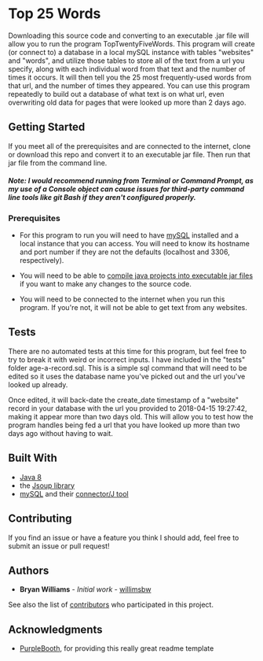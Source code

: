 # Top 25 Words

Downloading this source code and converting to an executable .jar file will allow you to run the program TopTwentyFiveWords. This program will create (or connect to) a database in a local mySQL instance with tables "websites" and "words", and utilize those tables to store all of the text from a url you specify, along with each individual word from that text and the number of times it occurs. It will then tell you the 25 most frequently-used words from that url, and the number of times they appeared. You can use this program repeatedly to build out a database of what text is on what url, even overwriting old data for pages that were looked up more than 2 days ago.

## Getting Started

If you meet all of the prerequisites and are connected to the internet, clone or download this repo and convert it to an executable jar file. Then run that jar file from the command line.

##### *Note: I would recommend running from Terminal or Command Prompt, as my use of a Console object can cause issues for third-party command line tools like git Bash if they aren't configured properly.*

### Prerequisites

* For this program to run you will need to have [mySQL](https://dev.mysql.com/downloads/windows/installer/5.7.html) installed and a local instance that you can access. You will need to know its hostname and port number if they are not the defaults (localhost and 3306, respectively).

* You will need to be able to [compile java projects into executable jar files](https://www.eclipse.org/downloads/packages/eclipse-ide-java-developers/oxygen3a) if you want to make any changes to the source code.

* You will need to be connected to the internet when you run this program. If you're not, it will not be able to get text from any websites.

## Tests

There are no automated tests at this time for this program, but feel free to try to break it with weird or incorrect inputs. I have included in the "tests" folder age-a-record.sql. This is a simple sql command that will need to be edited so it uses the database name you've picked out and the url you've looked up already.

Once edited, it will back-date the create_date timestamp of a "website" record in your database with the url you provided to 2018-04-15 19:27:42, making it appear more than two days old. This will allow you to test how the program handles being fed a url that you have looked up more than two days ago without having to wait.

## Built With

* [Java 8](http://www.oracle.com/technetwork/java/javase/overview/java8-2100321.html)
* the [Jsoup library](https://jsoup.org/download)
* [mySQL](https://www.mysql.com/) and their [connector/J tool](https://dev.mysql.com/downloads/connector/j/5.1.html)

## Contributing

If you find an issue or have a feature you think I should add, feel free to submit an issue or pull request!

## Authors

* **Bryan Williams** - *Initial work* - [willimsbw](https://github.com/willimsbw)

See also the list of [contributors](https://github.com/willimsbw/movie-website/graphs/contributors)
who participated in this project.

## Acknowledgments

* [PurpleBooth](https://gist.github.com/PurpleBooth/109311bb0361f32d87a2), for providing this really great readme template

